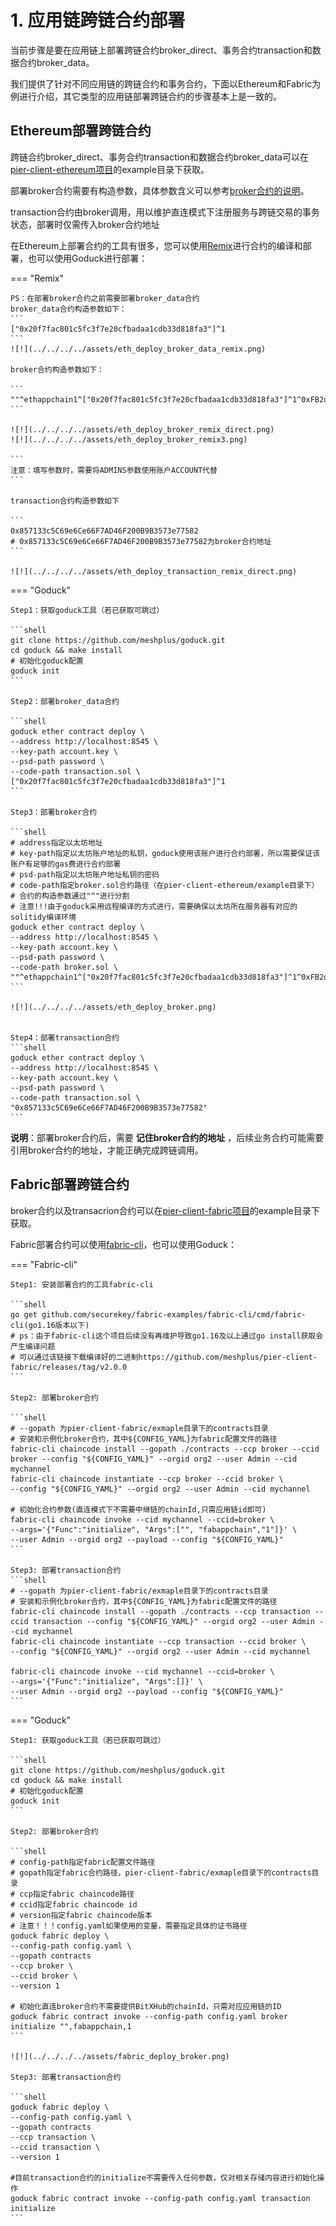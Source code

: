 # 1. 应用链跨链合约部署

当前步骤是要在应用链上部署跨链合约broker_direct、事务合约transaction和数据合约broker_data。

我们提供了针对不同应用链的跨链合约和事务合约，下面以Ethereum和Fabric为例进行介绍，其它类型的应用链部署跨链合约的步骤基本上是一致的。

## Ethereum部署跨链合约
跨链合约broker_direct、事务合约transaction和数据合约broker_data可以在[pier-client-ethereum项目](https://github.com/meshplus/pier-client-ethereum)的example目录下获取。

部署broker合约需要有构造参数，具体参数含义可以参考[broker合约的说明](../../../design/broker/#broker_1)。

transaction合约由broker调用，用以维护直连模式下注册服务与跨链交易的事务状态，部署时仅需传入broker合约地址

在Ethereum上部署合约的工具有很多，您可以使用[Remix](https://remix.ethereum.org/)进行合约的编译和部署，也可以使用Goduck进行部署：

=== "Remix"

    PS：在部署broker合约之前需要部署broker_data合约  
    broker_data合约构造参数如下：
    ```
    ["0x20f7fac801c5fc3f7e20cfbadaa1cdb33d818fa3"]^1
    ```
    ![!](../../../../assets/eth_deploy_broker_data_remix.png)

    broker合约构造参数如下：

    ```
    ""^ethappchain1^["0x20f7fac801c5fc3f7e20cfbadaa1cdb33d818fa3"]^1^0xFB2dedaDC34eE08De344BbB2344f4513b7be433F
    ```

    ![!](../../../../assets/eth_deploy_broker_remix_direct.png)
    ![!](../../../../assets/eth_deploy_broker_remix3.png)

    ```
    注意：填写参数时，需要将ADMINS参数使用账户ACCOUNT代替
    ```

    transaction合约构造参数如下
    
    ```
    0x857133c5C69e6Ce66F7AD46F200B9B3573e77582
    # 0x857133c5C69e6Ce66F7AD46F200B9B3573e77582为broker合约地址
    ```

    ![!](../../../../assets/eth_deploy_transaction_remix_direct.png)
    

=== "Goduck"

    Step1：获取goduck工具（若已获取可跳过）

    ```shell
    git clone https://github.com/meshplus/goduck.git
    cd goduck && make install
    # 初始化goduck配置
    goduck init
    ```

    Step2：部署broker_data合约

    ```shell
    goduck ether contract deploy \
    --address http://localhost:8545 \
    --key-path account.key \
    --psd-path password \
    --code-path transaction.sol \
    ["0x20f7fac801c5fc3f7e20cfbadaa1cdb33d818fa3"]^1
    ```

    Step3：部署broker合约

    ```shell
    # address指定以太坊地址
    # key-path指定以太坊账户地址的私钥，goduck使用该账户进行合约部署，所以需要保证该账户有足够的gas费进行合约部署
    # psd-path指定以太坊账户地址私钥的密码
    # code-path指定broker.sol合约路径（在pier-client-ethereum/example目录下）
    # 合约的构造参数通过"^"进行分割
    # 注意!!!由于goduck采用远程编译的方式进行，需要确保以太坊所在服务器有对应的solitidy编译环境
    goduck ether contract deploy \
    --address http://localhost:8545 \
    --key-path account.key \
    --psd-path password \
    --code-path broker.sol \
    ""^ethappchain1^["0x20f7fac801c5fc3f7e20cfbadaa1cdb33d818fa3"]^1^0xFB2dedaDC34eE08De344BbB2344f4513b7be433F
    ```

    ![!](../../../../assets/eth_deploy_broker.png)

    
    Step4：部署transaction合约
    ```shell
    goduck ether contract deploy \
    --address http://localhost:8545 \
    --key-path account.key \
    --psd-path password \
    --code-path transaction.sol \
    "0x857133c5C69e6Ce66F7AD46F200B9B3573e77582"
    ```


**说明**：部署broker合约后，需要 **记住broker合约的地址** ，后续业务合约可能需要引用broker合约的地址，才能正确完成跨链调用。



## Fabric部署跨链合约
broker合约以及transacrion合约可以在[pier-client-fabric项目](https://github.com/meshplus/pier-client-fabric)的example目录下获取。

Fabric部署合约可以使用[fabric-cli](https://github.com/securekey/fabric-examples/tree/master/fabric-cli)，也可以使用Goduck：

=== "Fabric-cli"

    Step1: 安装部署合约的工具fabric-cli

    ```shell
    go get github.com/securekey/fabric-examples/fabric-cli/cmd/fabric-cli(go1.16版本以下)
    # ps：由于fabric-cli这个项目后续没有再维护导致go1.16及以上通过go install获取会产生编译问题
    # 可以通过该链接下载编译好的二进制https://github.com/meshplus/pier-client-fabric/releases/tag/v2.0.0
    ```

    Step2: 部署broker合约

    ```shell
    # --gopath 为pier-client-fabric/exmaple目录下的contracts目录
    # 安装和示例化broker合约，其中${CONFIG_YAML}为fabric配置文件的路径
    fabric-cli chaincode install --gopath ./contracts --ccp broker --ccid broker --config "${CONFIG_YAML}" --orgid org2 --user Admin --cid mychannel
    fabric-cli chaincode instantiate --ccp broker --ccid broker \
    --config "${CONFIG_YAML}" --orgid org2 --user Admin --cid mychannel

    # 初始化合约参数(直连模式下不需要中继链的chainId,只需应用链id即可)
    fabric-cli chaincode invoke --cid mychannel --ccid=broker \
    --args='{"Func":"initialize", "Args":["", "fabappchain","1"]}' \
    --user Admin --orgid org2 --payload --config "${CONFIG_YAML}"
    ```

    Step3: 部署transaction合约
    ```shell
    # --gopath 为pier-client-fabric/exmaple目录下的contracts目录
    # 安装和示例化broker合约，其中${CONFIG_YAML}为fabric配置文件的路径
    fabric-cli chaincode install --gopath ./contracts --ccp transaction --ccid transaction --config "${CONFIG_YAML}" --orgid org2 --user Admin --cid mychannel
    fabric-cli chaincode instantiate --ccp transaction --ccid broker \
    --config "${CONFIG_YAML}" --orgid org2 --user Admin --cid mychannel

    fabric-cli chaincode invoke --cid mychannel --ccid=broker \
    --args='{"Func":"initialize", "Args":[]}' \
    --user Admin --orgid org2 --payload --config "${CONFIG_YAML}"
    ```

=== "Goduck"

    Step1: 获取goduck工具（若已获取可跳过）

    ```shell
    git clone https://github.com/meshplus/goduck.git
    cd goduck && make install
    # 初始化goduck配置
    goduck init
    ```

    Step2: 部署broker合约

    ```shell
    # config-path指定fabric配置文件路径
    # gopath指定fabric合约路径，pier-client-fabric/exmaple目录下的contracts目录
    # ccp指定fabric chaincode路径
    # ccid指定fabric chaincode id
    # version指定fabric chaincode版本
    # 注意！！！config.yaml如果使用的变量，需要指定具体的证书路径
    goduck fabric deploy \
    --config-path config.yaml \
    --gopath contracts
    --ccp broker \
    --ccid broker \
    --version 1

    # 初始化直连broker合约不需要提供BitXHub的chainId，只需对应应用链的ID
    goduck fabric contract invoke --config-path config.yaml broker initialize "",fabappchain,1
    ```

    ![!](../../../../assets/fabric_deploy_broker.png)

    Step3: 部署transaction合约

    ```shell
    goduck fabric deploy \
    --config-path config.yaml \
    --gopath contracts
    --ccp transaction \
    --ccid transaction \
    --version 1
    
    #目前transaction合约的initialize不需要传入任何参数，仅对相关存储内容进行初始化操作
    goduck fabric contract invoke --config-path config.yaml transaction initialize 
    ```
